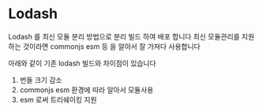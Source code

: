 # Lodash

Lodash 를 최신 모듈 분리 방법으로 분리 빌드 하여 배포 합니다 
최신 모듈관리를 지원 하는 것이라면 commonjs esm 등 을 알아서 잘 가져다 사용합니다 

아래와 같이 기존 lodash 빌드와 차이점이 있습니다

1. 번들 크기 감소
2. commonjs esm 환경에 따라 알아서 모듈사용
3. esm 로써 트리쉐이킹 지원 

